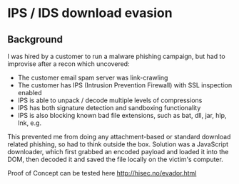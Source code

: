 # IPS / IDS download evasion

## Background
I was hired by a customer to run a malware phishing campaign, but had to improvise after a recon which uncovered:
- The customer email spam server was link-crawling
- The customer has IPS (Intrusion Prevention Firewall) with SSL inspection enabled
- IPS is able to unpack / decode multiple levels of compressions
- IPS has both signature detection and sandboxing functionality
- IPS is also blocking known bad file extensions, such as bat, dll, jar, hlp, lnk, e.g.

This prevented me from doing any attachment-based or standard download related phishing, so had to think outside the box.
Solution was a JavaScript downloader, which first grabbed an encoded payload and loaded it into the DOM, then decoded it and saved the file locally on the victim's computer.

Proof of Concept can be tested here http://hisec.no/evador.html
